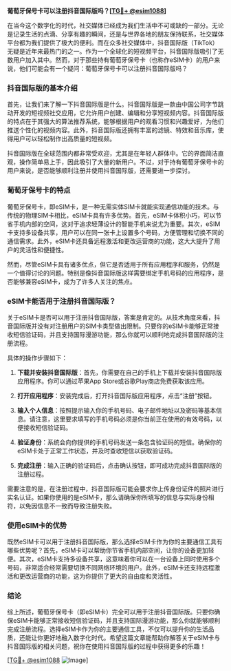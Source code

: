 **葡萄牙保号卡可以注册抖音国际版吗？[[TG💪+ @esim1088](https://t.me/s/esim1088)]**

在当今这个数字化的时代，社交媒体已经成为我们生活中不可或缺的一部分。无论是记录生活的点滴、分享有趣的瞬间，还是与世界各地的朋友保持联系，社交媒体平台都为我们提供了极大的便利。而在众多社交媒体中，抖音国际版（TikTok）无疑是近年来最热门的之一。作为一个全球化的短视频平台，抖音国际版吸引了无数用户加入其中。然而，对于那些持有葡萄牙保号卡（也称作eSIM卡）的用户来说，他们可能会有一个疑问：葡萄牙保号卡可以注册抖音国际版吗？

### 抖音国际版的基本介绍

首先，让我们来了解一下抖音国际版是什么。抖音国际版是一款由中国公司字节跳动开发的短视频社交应用，它允许用户创建、编辑和分享短视频内容。抖音国际版的特点在于其强大的算法推荐系统，能够根据用户的观看习惯和兴趣爱好，为他们推送个性化的视频内容。此外，抖音国际版还拥有丰富的滤镜、特效和音乐库，使得用户可以轻松制作出高质量的短视频。

抖音国际版在全球范围内都非常受欢迎，尤其是在年轻人群体中。它的界面简洁直观，操作简单易上手，因此吸引了大量的新用户。不过，对于持有葡萄牙保号卡的用户来说，是否能够顺利注册并使用抖音国际版，还需要进一步探讨。

### 葡萄牙保号卡的特点

葡萄牙保号卡，即eSIM卡，是一种无需实体SIM卡就能实现通信功能的技术。与传统的物理SIM卡相比，eSIM卡具有许多优势。首先，eSIM卡体积小巧，可以节省手机内部的空间，这对于追求轻薄设计的智能手机来说尤为重要。其次，eSIM卡支持多设备共享，用户可以在同一张卡上设置多个号码，方便管理和切换不同的通信需求。此外，eSIM卡还具备远程激活和更改运营商的功能，这大大提升了用户的灵活性和便捷性。

然而，尽管eSIM卡具有诸多优点，但它是否适用于所有应用程序和服务，仍然是一个值得讨论的问题。特别是像抖音国际版这样需要绑定手机号码的应用程序，是否能够兼容eSIM卡，成为了许多人关注的焦点。

### eSIM卡能否用于注册抖音国际版？

关于eSIM卡是否可以用于注册抖音国际版，答案是肯定的。从技术角度来看，抖音国际版并没有对注册用户的SIM卡类型做出限制。只要你的eSIM卡能够正常接收短信验证码，并且支持国际漫游功能，那么你就可以顺利地完成抖音国际版的注册流程。

具体的操作步骤如下：

1. **下载并安装抖音国际版**：首先，你需要在自己的手机上下载并安装抖音国际版应用程序。你可以通过苹果App Store或谷歌Play商店免费获取该应用。

2. **打开应用程序**：安装完成后，打开抖音国际版应用程序，点击“注册”按钮。

3. **输入个人信息**：按照提示输入你的手机号码、电子邮件地址以及密码等基本信息。请注意，这里要求填写的手机号码必须是你当前正在使用的有效号码，以便接收短信验证码。

4. **验证身份**：系统会向你提供的手机号码发送一条包含验证码的短信。确保你的eSIM卡处于正常工作状态，并及时查收短信以获取验证码。

5. **完成注册**：输入正确的验证码后，点击确认按钮，即可成功完成抖音国际版的注册过程。

需要注意的是，在注册过程中，抖音国际版可能会要求你上传身份证件的照片进行实名认证。如果你使用的是eSIM卡，那么请确保你所填写的信息与实际身份相符，以免因信息不一致而导致注册失败。

### 使用eSIM卡的优势

既然eSIM卡可以用于注册抖音国际版，那么选择eSIM卡作为你的主要通信工具有哪些优势呢？首先，eSIM卡可以帮助你节省手机内部空间，让你的设备更加轻便。其次，eSIM卡支持多设备共享，这意味着你可以在一台设备上同时使用多个号码，非常适合经常需要切换不同网络环境的用户。此外，eSIM卡还支持远程激活和更改运营商的功能，这为你提供了更大的自由度和灵活性。

### 结论

综上所述，葡萄牙保号卡（即eSIM卡）完全可以用于注册抖音国际版。只要你确保eSIM卡能够正常接收短信验证码，并且支持国际漫游功能，那么你就能够顺利完成注册流程。选择eSIM卡作为你的主要通信工具，不仅可以提升你的生活品质，还能让你更好地融入数字化时代。希望这篇文章能帮助你解答关于eSIM卡与抖音国际版的相关问题，祝你在使用抖音国际版的过程中获得更多的乐趣！

[[TG💪+ @esim1088](https://t.me/s/esim1088) ![Image](https://i.postimg.cc/4NQfJmqS/Snipaste-2025-05-13-00-14-12.png)]